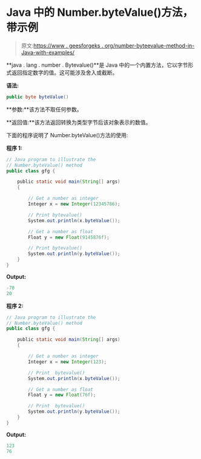 # Java 中的 Number.byteValue()方法，带示例

> 原文:[https://www . geesforgeks . org/number-byteevalue-method-in-Java-with-examples/](https://www.geeksforgeeks.org/number-bytevalue-method-in-java-with-examples/)

**java . lang . number . Bytevalue()**是 Java 中的一个内置方法，它以字节形式返回指定数字的值。这可能涉及舍入或截断。

**语法:**

```java
public byte byteValue()

```

**参数:**该方法不取任何参数。

**返回值:**该方法返回转换为类型字节后该对象表示的数值。

下面的程序说明了 Number.byteValue()方法的使用:

**程序 1:**

```java
// Java program to illustrate the
// Number.byteValue() method
public class gfg {

    public static void main(String[] args)
    {

        // Get a number as integer
        Integer x = new Integer(12345786);

        // Print bytevalue()
        System.out.println(x.byteValue());

        // Get a number as float
        Float y = new Float(9145876f);

        // Print bytevalue()
        System.out.println(y.byteValue());
    }
}
```

**Output:**

```java
-70
20

```

**程序 2:**

```java
// Java program to illustrate the
// Number.byteValue() method
public class gfg {

    public static void main(String[] args)
    {

        // Get a number as integer
        Integer x = new Integer(123);

        // Print  bytevalue()
        System.out.println(x.byteValue());

        // Get a number as float
        Float y = new Float(76f);

        // Print  bytevalue()
        System.out.println(y.byteValue());
    }
}
```

**Output:**

```java
123
76

```
